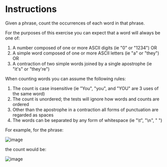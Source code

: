 # Instructions
Given a phrase, count the occurrences of each word in that phrase.

For the purposes of this exercise you can expect that a word will always be one of:

1. A number composed of one or more ASCII digits (ie "0" or "1234") OR
2. A simple word composed of one or more ASCII letters (ie "a" or "they") OR
3. A contraction of two simple words joined by a single apostrophe (ie "it's" or "they're")

When counting words you can assume the following rules:

1. The count is case insensitive (ie "You", "you", and "YOU" are 3 uses of the same word)
2. The count is unordered; the tests will ignore how words and counts are ordered
3. Other than the apostrophe in a contraction all forms of punctuation are regarded as spaces
4. The words can be separated by any form of whitespace (ie "\t", "\n", " ")

For example, for the phrase:

![image](https://user-images.githubusercontent.com/54405665/207460577-9e8362af-84e9-4762-8fa2-dbf76e916649.png)

the count would be:

![image](https://user-images.githubusercontent.com/54405665/207460615-28c5160b-6e38-4137-a33b-050a421b4c54.png)
